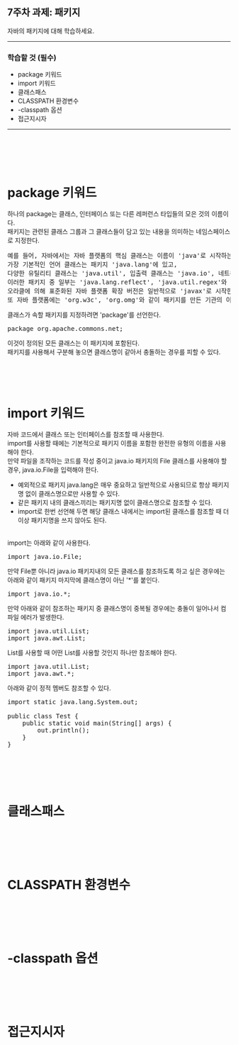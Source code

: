 <br/>

## 7주차 과제: 패키지  
자바의 패키지에 대해 학습하세요.
*** 
### 학습할 것 (필수)
- package 키워드
- import 키워드
- 클래스패스
- CLASSPATH 환경변수
- -classpath 옵션
- 접근지시자
***
<br/><br/><br/><br/>

# package 키워드
하나의 package는 클래스, 인터페이스 또는 다른 레퍼런스 타입들의 모은 것의 이름이다. <br/>
패키지는 관련된 클래스 그룹과 그 클래스들이 담고 있는 내용을 의미하는 네임스페이스로 지정한다.<br/>
<pre>
예를 들어, 자바에서는 자바 플랫폼의 핵심 클래스는 이름이 'java'로 시작하는 패키지에 있다.
가장 기본적인 언어 클래스는 패키지 'java.lang'에 있고,
다양한 유틸리티 클래스는 'java.util', 입출력 클래스는 'java.io', 네트워킹 클래스는 'java.net'에 있다. 
이러한 패키지 중 일부는 'java.lang.reflect', 'java.util.regex'와 같이 하위 패키지를 포함한다.
오라클에 의해 표준화된 자바 플랫폼 확장 버전은 일반적으로 'javax'로 시작한다.
또 자바 플랫폼에는 'org.w3c', 'org.omg'와 같이 패키지를 만든 기관의 이름을 따서 지어진 패키지도 있다.
</pre>
클래스가 속할 패키지를 지정하려면 'package'를 선언한다.
<pre>
package org.apache.commons.net;
</pre>
이것이 정의된 모든 클래스는 이 패키지에 포함된다. <br/>
패키지를 사용해서 구분해 놓으면 클래스명이 같아서 충돌하는 경우를 피할 수 있다. <br/>
<br/><br/><br/><br/>

# import 키워드
자바 코드에서 클래스 또는 인터페이스를 참조할 때 사용한다.<br/>
import를 사용할 때에는 기본적으로 패키지 이름을 포함한 완전한 유형의 이름을 사용해야 한다. <br/>
만약 파일을 조작하는 코드를 작성 중이고 java.io 패키지의 File 클래스를 사용해야 할 경우, java.io.File을 입력해야 한다. <br/>
- 예외적으로 패키지 java.lang은 매우 중요하고 일반적으로 사용되므로 항상 패키지명 없이 클래스명으로만 사용할 수 있다.<br/>
- 같은 패키지 내의 클래스끼리는 패키지명 없이 클래스명으로 참조할 수 있다. <br/>
- import로 한번 선언해 두면 해당 클래스 내에서는 import된 클래스를 참조할 때 더이상 패키지명을 쓰지 않아도 된다.<br/><br/>

import는 아래와 같이 사용한다.
<pre>
import java.io.File;
</pre>

만약 File뿐 아니라 java.io 패키지내의 모든 클래스를 참조하도록 하고 싶은 경우에는<br/>
아래와 같이 패키지 마지막에 클래스명이 아닌 '*'를 붙인다.<br/>
<pre>
import java.io.*;
</pre>

만약 아래와 같이 참조하는 패키지 중 클래스명이 중복될 경우에는 충돌이 일어나서 컴파일 에러가 발생한다. <br/>
<pre>
import java.util.List;
import java.awt.List;
</pre>

List를 사용할 때 어떤 List를 사용할 것인지 하나만 참조해야 한다.<br/>
<pre>
import java.util.List;
import java.awt.*;
</pre>

아래와 같이 정적 멤버도 참조할 수 있다.
<pre>
import static java.lang.System.out;

public class Test {
    public static void main(String[] args) {
        out.println();
    }
}
</pre>
<br/><br/><br/><br/>

# 클래스패스
<br/><br/><br/><br/>

# CLASSPATH 환경변수
<br/><br/><br/><br/>

# -classpath 옵션
<br/><br/><br/><br/>

# 접근지시자
<br/><br/><br/><br/>

